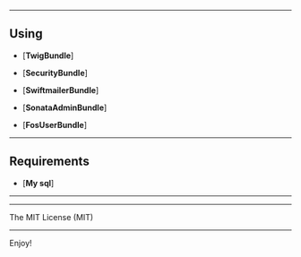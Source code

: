 ---------------
Using
---------------

* [**TwigBundle**] 

* [**SecurityBundle**] 
   
* [**SwiftmailerBundle**] 
   
* [**SonataAdminBundle**] 

* [**FosUserBundle**]

---------------
Requirements
---------------

* [**My sql**]

---------------
---------------

The MIT License (MIT)




---------------


  


 
   

  

 

Enjoy!


